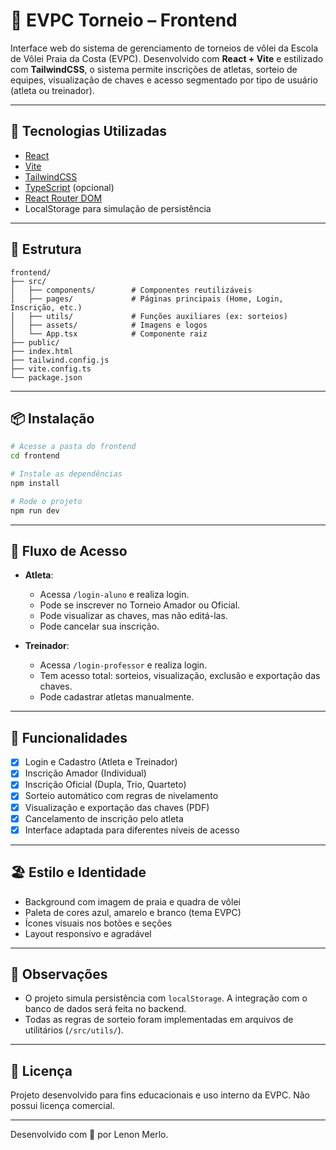 # 🎯 EVPC Torneio – Frontend

Interface web do sistema de gerenciamento de torneios de vôlei da Escola de Vôlei Praia da Costa (EVPC). Desenvolvido com **React + Vite** e estilizado com **TailwindCSS**, o sistema permite inscrições de atletas, sorteio de equipes, visualização de chaves e acesso segmentado por tipo de usuário (atleta ou treinador).

---

## 🚀 Tecnologias Utilizadas

- [React](https://reactjs.org/)
- [Vite](https://vitejs.dev/)
- [TailwindCSS](https://tailwindcss.com/)
- [TypeScript](https://www.typescriptlang.org/) (opcional)
- [React Router DOM](https://reactrouter.com/)
- LocalStorage para simulação de persistência

---

## 📁 Estrutura

```
frontend/
├── src/
│   ├── components/        # Componentes reutilizáveis
│   ├── pages/             # Páginas principais (Home, Login, Inscrição, etc.)
│   ├── utils/             # Funções auxiliares (ex: sorteios)
│   ├── assets/            # Imagens e logos
│   └── App.tsx            # Componente raiz
├── public/
├── index.html
├── tailwind.config.js
├── vite.config.ts
└── package.json
```

---

## 📦 Instalação

```bash
# Acesse a pasta do frontend
cd frontend

# Instale as dependências
npm install

# Rode o projeto
npm run dev
```

---

## 🔐 Fluxo de Acesso

- **Atleta**:
  - Acessa `/login-aluno` e realiza login.
  - Pode se inscrever no Torneio Amador ou Oficial.
  - Pode visualizar as chaves, mas não editá-las.
  - Pode cancelar sua inscrição.

- **Treinador**:
  - Acessa `/login-professor` e realiza login.
  - Tem acesso total: sorteios, visualização, exclusão e exportação das chaves.
  - Pode cadastrar atletas manualmente.

---

## 📝 Funcionalidades

- [x] Login e Cadastro (Atleta e Treinador)
- [x] Inscrição Amador (Individual)
- [x] Inscrição Oficial (Dupla, Trio, Quarteto)
- [x] Sorteio automático com regras de nivelamento
- [x] Visualização e exportação das chaves (PDF)
- [x] Cancelamento de inscrição pelo atleta
- [x] Interface adaptada para diferentes níveis de acesso

---

## 🏖️ Estilo e Identidade

- Background com imagem de praia e quadra de vôlei
- Paleta de cores azul, amarelo e branco (tema EVPC)
- Ícones visuais nos botões e seções
- Layout responsivo e agradável

---

## 🧠 Observações

- O projeto simula persistência com `localStorage`. A integração com o banco de dados será feita no backend.
- Todas as regras de sorteio foram implementadas em arquivos de utilitários (`/src/utils/`).

---

## 📄 Licença

Projeto desenvolvido para fins educacionais e uso interno da EVPC. Não possui licença comercial.

---

Desenvolvido com 💙 por Lenon Merlo.